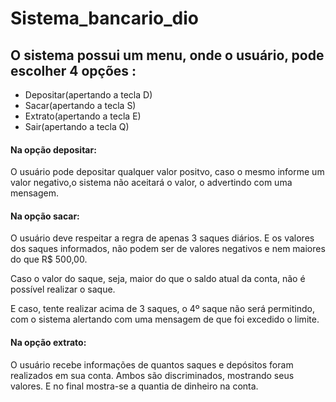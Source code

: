 # Sistema_bancario_dio

## O sistema possui um menu, onde o usuário, pode escolher 4 opções :

- Depositar(apertando a tecla D)
- Sacar(apertando a tecla S)
- Extrato(apertando a tecla E)
- Sair(apertando a tecla Q)

#### Na opção depositar:
O usuário pode depositar qualquer valor positvo, caso o mesmo informe um valor negativo,o sistema não aceitará o valor, o advertindo com uma mensagem.



#### Na opção sacar:
O usuário deve respeitar a regra de apenas 3 saques diários. E os valores dos saques informados, não podem ser de valores negativos e nem maiores do que R$ 500,00.

Caso o valor do saque, seja, maior do que o saldo atual da conta, não é possível realizar o saque.

E caso, tente realizar acima de 3 saques, o 4º saque não será permitindo, com o sistema alertando com uma mensagem de que foi excedido o limite.

#### Na opção extrato:
O usuário recebe informações de quantos saques e depósitos foram realizados em sua conta. Ambos são discriminados, mostrando seus valores. E no final mostra-se a quantia de dinheiro na conta.
